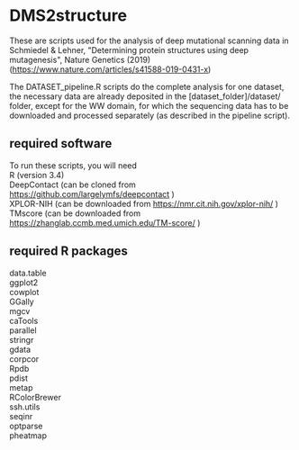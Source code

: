 # DMS2structure

These are scripts used for the analysis of deep mutational scanning data in Schmiedel & Lehner, "Determining protein structures using deep mutagenesis", Nature Genetics (2019) (https://www.nature.com/articles/s41588-019-0431-x)  

The DATASET_pipeline.R scripts do the complete analysis for one dataset, the necessary data are already deposited in the [dataset_folder]/dataset/ folder, except for the WW domain, for which the sequencing data has to be downloaded and processed separately (as described in the pipeline script).  


## required software
To run these scripts, you will need   
R (version 3.4)  
DeepContact (can be cloned from https://github.com/largelymfs/deepcontact )  
XPLOR-NIH (can be downloaded from https://nmr.cit.nih.gov/xplor-nih/ )  
TMscore (can be downloaded from https://zhanglab.ccmb.med.umich.edu/TM-score/ )  

## required R packages
data.table  
ggplot2  
cowplot  
GGally  
mgcv  
caTools  
parallel  
stringr  
gdata  
corpcor  
Rpdb  
pdist  
metap  
RColorBrewer  
ssh.utils  
seqinr  
optparse  
pheatmap
